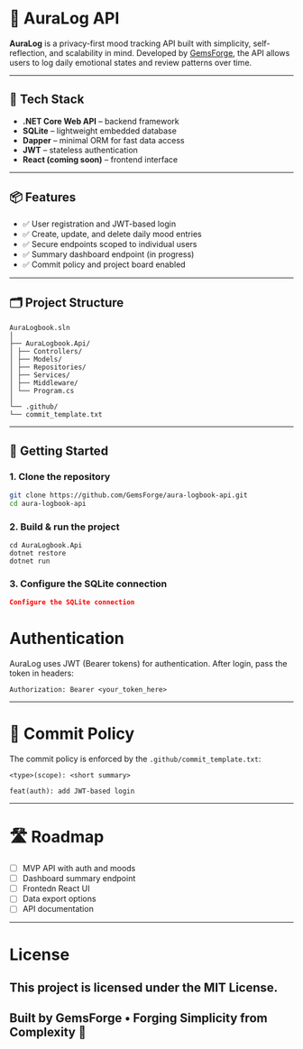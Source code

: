 # 🌈 AuraLog API

**AuraLog** is a privacy-first mood tracking API built with simplicity, self-reflection, and scalability in mind. Developed by [GemsForge](https://github.com/GemsForge), the API allows users to log daily emotional states and review patterns over time.

---

## 🔧 Tech Stack

- **.NET Core Web API** – backend framework
- **SQLite** – lightweight embedded database
- **Dapper** – minimal ORM for fast data access
- **JWT** – stateless authentication
- **React (coming soon)** – frontend interface

---

## 📦 Features

- ✅ User registration and JWT-based login
- ✅ Create, update, and delete daily mood entries
- ✅ Secure endpoints scoped to individual users
- ✅ Summary dashboard endpoint (in progress)
- ✅ Commit policy and project board enabled

---

## 🗂 Project Structure
```
AuraLogbook.sln
│
├── AuraLogbook.Api/
│ ├── Controllers/
│ ├── Models/
│ ├── Repositories/
│ ├── Services/
│ ├── Middleware/
│ └── Program.cs
│
└── .github/
└── commit_template.txt
```
---

## 🚀 Getting Started

### 1. Clone the repository

```bash
git clone https://github.com/GemsForge/aura-logbook-api.git
cd aura-logbook-api
```
### 2.  Build & run the project
```
cd AuraLogbook.Api
dotnet restore
dotnet run
```

### 3.  Configure the SQLite connection
```json
Configure the SQLite connection
```

# Authentication
AuraLog uses JWT (Bearer tokens) for authentication. After login, pass the token in headers:
```
Authorization: Bearer <your_token_here>
```
---
# 🧪 Commit Policy
The commit policy is enforced by the `.github/commit_template.txt`:
```
<type>(scope): <short summary>

feat(auth): add JWT-based login
```
---
#  🛣️ Roadmap
- [ ] MVP API with auth and moods
- [ ] Dashboard summary endpoint
- [ ] Frontedn React UI
- [ ] Data export options
- [ ] API documentation
---
# License
This project is licensed under the MIT License.
---
Built by GemsForge • Forging Simplicity from Complexity 💎
---
